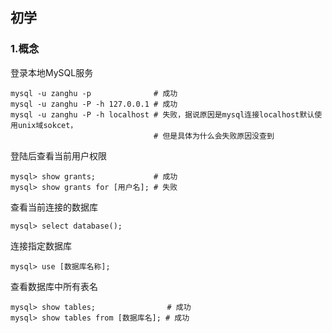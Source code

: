 ## 初学


### 1.概念

登录本地MySQL服务

```shell
mysql -u zanghu -p              # 成功
mysql -u zanghu -P -h 127.0.0.1 # 成功
mysql -u zanghu -P -h localhost # 失败，据说原因是mysql连接localhost默认使用unix域sokcet，
                                # 但是具体为什么会失败原因没查到
```

登陆后查看当前用户权限

```mysql
mysql> show grants;             # 成功
mysql> show grants for [用户名]; # 失败
```

查看当前连接的数据库

```mysql
mysql> select database();
```

连接指定数据库

```mysql
mysql> use [数据库名称];
```

查看数据库中所有表名

```mysql
mysql> show tables;                # 成功
mysql> show tables from [数据库名]; # 成功
```